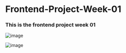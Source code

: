 ﻿# Frontend-Project-Week-01

### This is the frontend project week 01

![image](https://user-images.githubusercontent.com/38569463/188286748-c061286a-1e29-4f65-8801-ff21b174d77b.png)


![image](https://user-images.githubusercontent.com/38569463/188286758-be2d500d-b4f3-4c17-a402-e0264e83bb49.png)



